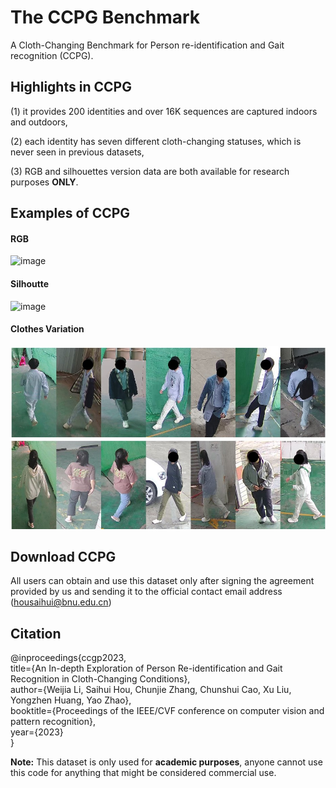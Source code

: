 # The CCPG Benchmark

A Cloth-Changing Benchmark for Person re-identification and Gait recognition (CCPG).

## Highlights in CCPG

(1) it provides 200 identities and over 16K sequences are captured indoors and outdoors,

(2) each identity has seven different cloth-changing statuses, which is never seen in previous datasets,

(3) RGB and silhouettes version data are both available for research purposes **ONLY**.

## Examples of CCPG

#### RGB
![image]((https://github.com/BNU-IVC/CCPG/blob/main/assets/all.png))

#### Silhoutte
![image]((https://github.com/BNU-IVC/CCPG/blob/main/assets/all_v2.jpg))

#### Clothes Variation
![image](https://github.com/BNU-IVC/CCPG/blob/main/assets/cloth-changing-v4.jpg)

## Download CCPG
All users can obtain and use this dataset only after signing the agreement provided by us and sending it to the official contact email address (housaihui@bnu.edu.cn)


## Citation
@inproceedings{ccgp2023,<br>
  title={An In-depth Exploration of Person Re-identification and Gait Recognition in Cloth-Changing Conditions},<br>
  author={Weijia Li, Saihui Hou, Chunjie Zhang, Chunshui Cao, Xu Liu, Yongzhen Huang, Yao Zhao},<br>
  booktitle={Proceedings of the IEEE/CVF conference on computer vision and pattern recognition},<br>
  year={2023}<br>
}

**Note:**
This dataset is only used for **academic purposes**, anyone cannot use this code for anything that might be considered commercial use.




